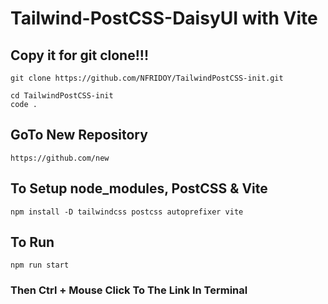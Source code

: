 # Tailwind-PostCSS-DaisyUI with Vite
## Copy it for git clone!!!
~~~
git clone https://github.com/NFRIDOY/TailwindPostCSS-init.git
~~~
~~~
cd TailwindPostCSS-init
code .
~~~
## GoTo New Repository
~~~
https://github.com/new
~~~
## To Setup node_modules, PostCSS & Vite
~~~
npm install -D tailwindcss postcss autoprefixer vite
~~~
## To Run
~~~
npm run start
~~~
### Then Ctrl + Mouse Click To The Link In Terminal
